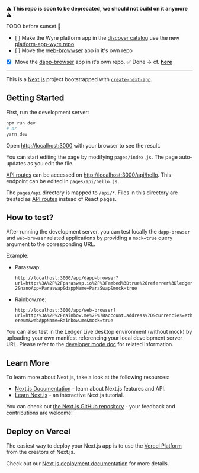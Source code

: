 ⚠️ **This repo is soon to be deprecated, we should not build on it anymore** ⚠️

TODO before sunset 🌅
- [ ] Make the Wyre platform app in the [discover catalog](https://github.com/LedgerHQ/ledger-live-assets/blob/master/platform/apps/v1/data.json#L470) use the new [platform-app-wyre repo](https://github.com/LedgerHQ/platform-app-wyre)
- [ ] Move the [web-browwser](https://github.com/LedgerHQ/ledger-live-platform-apps/blob/main/pages/app/web-browser.tsx) app in it's own repo
- [X] Move the [dapp-browser](https://github.com/LedgerHQ/ledger-live-platform-apps/blob/main/pages/app/dapp-browser.tsx) app in it's own repo. ✅ Done -> cf. [**here**](https://github.com/LedgerHQ/eth-dapp-browser)

----

This is a [Next.js](https://nextjs.org/) project bootstrapped with [`create-next-app`](https://github.com/vercel/next.js/tree/canary/packages/create-next-app).

## Getting Started

First, run the development server:

```bash
npm run dev
# or
yarn dev
```

Open [http://localhost:3000](http://localhost:3000) with your browser to see the result.

You can start editing the page by modifying `pages/index.js`. The page auto-updates as you edit the file.

[API routes](https://nextjs.org/docs/api-routes/introduction) can be accessed on [http://localhost:3000/api/hello](http://localhost:3000/api/hello). This endpoint can be edited in `pages/api/hello.js`.

The `pages/api` directory is mapped to `/api/*`. Files in this directory are treated as [API routes](https://nextjs.org/docs/api-routes/introduction) instead of React pages.

## How to test?

After running the development server, you can test locally the `dapp-browser` and `web-browser` related applications by providing a `mock=true` query argument to the corresponding URL.

Example:

- Paraswap:

  `http://localhost:3000/app/dapp-browser?url=https%3A%2F%2Fparaswap.io%2F%3Fembed%3Dtrue%26referrer%3Dledger2&nanoApp=Paraswap&dappName=ParaSwap&mock=true`

- Rainbow.me:

  `http://localhost:3000/app/web-browser?url=https%3A%2F%2Frainbow.me%2F%7Baccount.address%7D&currencies=ethereum&webAppName=Rainbow.me&mock=true`

You can also test in the Ledger Live desktop environment (without mock) by uploading your own manifest referencing your local development server URL. Please refer to the [developer mode doc](https://developers.ledger.com/docs/platform-app/developer-mode/) for related information.

## Learn More

To learn more about Next.js, take a look at the following resources:

- [Next.js Documentation](https://nextjs.org/docs) - learn about Next.js features and API.
- [Learn Next.js](https://nextjs.org/learn) - an interactive Next.js tutorial.

You can check out [the Next.js GitHub repository](https://github.com/vercel/next.js/) - your feedback and contributions are welcome!

## Deploy on Vercel

The easiest way to deploy your Next.js app is to use the [Vercel Platform](https://vercel.com/new?utm_medium=default-template&filter=next.js&utm_source=create-next-app&utm_campaign=create-next-app-readme) from the creators of Next.js.

Check out our [Next.js deployment documentation](https://nextjs.org/docs/deployment) for more details.
